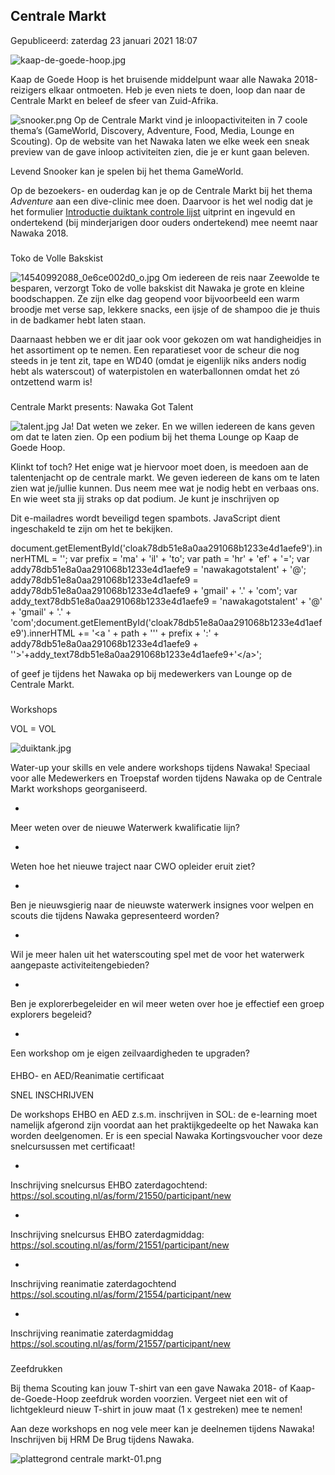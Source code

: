 


Centrale Markt
---------------





 Gepubliceerd: zaterdag 23 januari 2021 18:07
   




![kaap-de-goede-hoop.jpg](/images/kaap-de-goede-hoop.jpg)




 Kaap de Goede Hoop is het bruisende middelpunt waar alle Nawaka 2018-reizigers elkaar ontmoeten. Heb je even niets te doen, loop dan naar de Centrale Markt en beleef de sfeer van Zuid-Afrika.
 



![snooker.png](/images/snooker.png)
 Op de Centrale Markt vind je inloopactiviteiten in 7 coole thema’s (GameWorld, Discovery, Adventure, Food, Media, Lounge en Scouting). Op de website van het Nawaka laten we elke week een sneak preview van de gave inloop activiteiten zien, die je er kunt gaan beleven.
 



 Levend Snooker kan je spelen bij het thema GameWorld.
 



 Op de bezoekers- en ouderdag kan je op de Centrale Markt bij het thema
 *Adventure* 
 aan een dive-clinic mee doen. Daarvoor is het wel nodig dat je het formulier
 [Introductie duiktank controle lijst](/nl/deelnemers/voorwaarden-en-kampregels/57-introductieduik-duiktank-controlelijst) 
 uitprint en ingevuld en ondertekend (bij minderjarigen door ouders ondertekend) mee neemt naar Nawaka 2018.
 


### 
 Toko de Volle Bakskist



![14540992088_0e6ce002d0_o.jpg](/images/14540992088_0e6ce002d0_o.jpg)
 Om iedereen de reis naar Zeewolde te besparen, verzorgt Toko de volle bakskist dit Nawaka je grote en kleine boodschappen. Ze zijn elke dag geopend voor bijvoorbeeld een warm broodje met verse sap, lekkere snacks, een ijsje of de shampoo die je thuis in de badkamer hebt laten staan.
 



 Daarnaast hebben we er dit jaar ook voor gekozen om wat handigheidjes in het assortiment op te nemen. Een reparatieset voor de scheur die nog steeds in je tent zit, tape en WD40 (omdat je eigenlijk niks anders nodig hebt als waterscout) of waterpistolen en waterballonnen omdat het zó ontzettend warm is!
 


### 
 Centrale Markt presents: Nawaka Got Talent



![talent.jpg](/images/talent.jpg)
 Ja! Dat weten we zeker. En we willen iedereen de kans geven om dat te laten zien. Op een podium bij het thema Lounge op Kaap de Goede Hoop.
 



 Klinkt tof toch? Het enige wat je hiervoor moet doen, is meedoen aan de talentenjacht op de centrale markt. We geven iedereen de kans om te laten zien wat je/jullie kunnen. Dus neem mee wat je nodig hebt en verbaas ons. En wie weet sta jij straks op dat podium. Je kunt je inschrijven op
 
 Dit e-mailadres wordt beveiligd tegen spambots. JavaScript dient ingeschakeld te zijn om het te bekijken.
 

 document.getElementById('cloak78db51e8a0aa291068b1233e4d1aefe9').innerHTML = '';
 var prefix = '&#109;a' + 'i&#108;' + '&#116;o';
 var path = 'hr' + 'ef' + '=';
 var addy78db51e8a0aa291068b1233e4d1aefe9 = 'n&#97;w&#97;k&#97;g&#111;tst&#97;l&#101;nt' + '&#64;';
 addy78db51e8a0aa291068b1233e4d1aefe9 = addy78db51e8a0aa291068b1233e4d1aefe9 + 'gm&#97;&#105;l' + '&#46;' + 'c&#111;m';
 var addy\_text78db51e8a0aa291068b1233e4d1aefe9 = 'n&#97;w&#97;k&#97;g&#111;tst&#97;l&#101;nt' + '&#64;' + 'gm&#97;&#105;l' + '&#46;' + 'c&#111;m';document.getElementById('cloak78db51e8a0aa291068b1233e4d1aefe9').innerHTML += '<a ' + path + '\'' + prefix + ':' + addy78db51e8a0aa291068b1233e4d1aefe9 + '\'>'+addy\_text78db51e8a0aa291068b1233e4d1aefe9+'<\/a>';
 
 of geef je tijdens het Nawaka op bij medewerkers van Lounge op de Centrale Markt.
 


### 
 Workshops
 
 VOL = VOL



![duiktank.jpg](/images/duiktank.jpg)




 Water-up your skills en vele andere workshops tijdens Nawaka! Speciaal voor alle Medewerkers en Troepstaf worden tijdens Nawaka op de Centrale Markt workshops georganiseerd.
 




* 
 Meer weten over de nieuwe Waterwerk kwalificatie lijn?
 

* 
 Weten hoe het nieuwe traject naar CWO opleider eruit ziet?
 

* 
 Ben je nieuwsgierig naar de nieuwste waterwerk insignes voor welpen en scouts die tijdens Nawaka gepresenteerd worden?
 

* 
 Wil je meer halen uit het waterscouting spel met de voor het waterwerk aangepaste activiteitengebieden?
 

* 
 Ben je explorerbegeleider en wil meer weten over hoe je effectief een groep explorers begeleid?
 

* 
 Een workshop om je eigen zeilvaardigheden te upgraden?
 



#### 
 EHBO- en AED/Reanimatie certificaat
 
 SNEL INSCHRIJVEN



 De workshops EHBO en AED z.s.m. inschrijven in SOL: de e-learning moet namelijk afgerond zijn voordat aan het praktijkgedeelte op het Nawaka kan worden deelgenomen. Er is een special Nawaka Kortingsvoucher voor deze snelcursussen met certificaat!
 




* 
 Inschrijving snelcursus EHBO zaterdagochtend:
 <https://sol.scouting.nl/as/form/21550/participant/new>


* 

 Inschrijving snelcursus EHBO zaterdagmiddag:
 <https://sol.scouting.nl/as/form/21551/participant/new>


* 
 Inschrijving reanimatie zaterdagochtend
 <https://sol.scouting.nl/as/form/21554/participant/new>


* 

 Inschrijving reanimatie zaterdagmiddag
 <https://sol.scouting.nl/as/form/21557/participant/new>




### 
 Zeefdrukken



 Bij thema Scouting kan jouw T-shirt van een gave Nawaka 2018- of Kaap-de-Goede-Hoop zeefdruk worden voorzien. Vergeet niet een wit of lichtgekleurd nieuw T-shirt in jouw maat (1 x gestreken) mee te nemen!
 



 Aan deze workshops en nog vele meer kan je deelnemen tijdens Nawaka! Inschrijven bij HRM De Brug tijdens Nawaka.
 



![plattegrond centrale markt-01.png](/images/plattegrond_centrale_markt-01.png)





